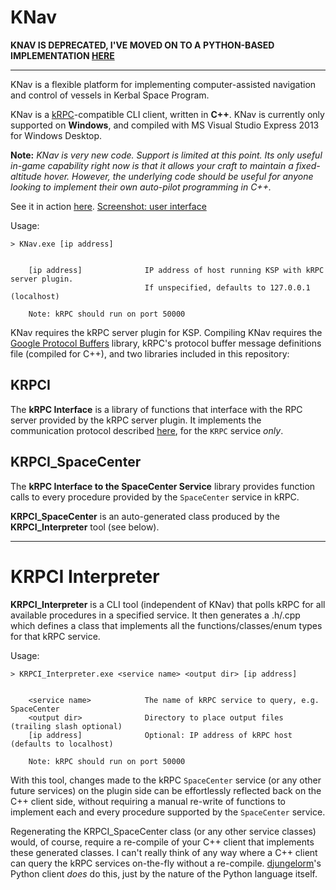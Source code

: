 # KNav

**KNAV IS DEPRECATED, I'VE MOVED ON TO A PYTHON-BASED IMPLEMENTATION [HERE](https://github.com/Vivero/KerbalPie)**

------

KNav is a flexible platform for implementing computer-assisted navigation and control of vessels in Kerbal Space Program.

KNav is a [kRPC](https://github.com/djungelorm/krpc)-compatible CLI client, written in **C++**. KNav is currently only supported on **Windows**, and compiled with MS Visual Studio Express 2013 for Windows Desktop.

**Note:** *KNav is very new code. Support is limited at this point. Its only useful in-game capability right now is that it allows your craft to maintain a fixed-altitude hover. However, the underlying code should be useful for anyone looking to implement their own auto-pilot programming in C++.*

See it in action [here](https://youtu.be/Y5JDC383600). [Screenshot: user interface](http://i.imgur.com/AmogAGF.png)

Usage:

```
> KNav.exe [ip address]


    [ip address]              IP address of host running KSP with kRPC server plugin.
                              If unspecified, defaults to 127.0.0.1 (localhost)
                              
    Note: kRPC should run on port 50000
```

KNav requires the kRPC server plugin for KSP. Compiling KNav requires the [Google Protocol Buffers](https://developers.google.com/protocol-buffers/) library, kRPC's protocol buffer message definitions file (compiled for C++), and two libraries included in this repository:

## KRPCI
The **kRPC Interface** is a library of functions that interface with the RPC server provided by the kRPC server plugin. It implements the communication protocol described [here](http://djungelorm.github.io/krpc/docs/communication-protocol.html), for the `KRPC` service *only*.

## KRPCI_SpaceCenter
The **kRPC Interface to the SpaceCenter Service** library provides function calls to every procedure provided by the
`SpaceCenter` service in kRPC.

**KRPCI_SpaceCenter** is an auto-generated class produced by the **KRPCI_Interpreter** tool (see below).

------------------------

# KRPCI Interpreter

**KRPCI_Interpreter** is a CLI tool (independent of KNav) that polls kRPC for all available procedures in a
specified service. It then generates a .h/.cpp which defines a class that implements all the functions/classes/enum 
types for that kRPC service.

Usage:

```
> KRPCI_Interpreter.exe <service name> <output dir> [ip address]


    <service name>            The name of kRPC service to query, e.g. SpaceCenter
    <output dir>              Directory to place output files (trailing slash optional)
    [ip address]              Optional: IP address of kRPC host (defaults to localhost)
    
    Note: kRPC should run on port 50000
```

With this tool, changes made to the kRPC `SpaceCenter` service (or any other future services) on the plugin side can be 
effortlessly reflected back on the C++ client side, without requiring a manual re-write of functions to implement 
each and every procedure supported by the `SpaceCenter` service.

Regenerating the KRPCI_SpaceCenter class (or any other service classes) would, of course, require a re-compile of your C++ client that implements these generated classes. I can't really think of any way where a C++ client can query the kRPC services on-the-fly without a re-compile. [djungelorm](https://github.com/djungelorm)'s Python client *does* do this, just by the nature of the Python language itself.

